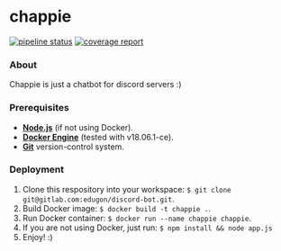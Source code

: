 # chappie
[![pipeline status](https://gitlab.com/edugon/chappie/badges/master/pipeline.svg)](https://gitlab.com/edugon/chappie/commits/master) [![coverage report](https://gitlab.com/edugon/chappie/badges/master/coverage.svg)](https://gitlab.com/edugon/chappie/commits/master)

### About
Chappie is just a chatbot for discord servers :)

### Prerequisites
- **[Node.js](https://nodejs.org/en/download/)** (if not using Docker).
- **[Docker Engine](https://docs.docker.com/engine/)** (tested with v18.06.1-ce).
- **[Git](https://git-scm.com/downloads)** version-control system.

### Deployment
1. Clone this respository into your workspace: ``$ git clone git@gitlab.com:edugon/discord-bot.git``.
2. Build Docker image: ``$ docker build -t chappie .``.
3. Run Docker container: ``$ docker run --name chappie chappie``.
4. If you are not using Docker, just run: ``$ npm install && node app.js``
5. Enjoy! :)